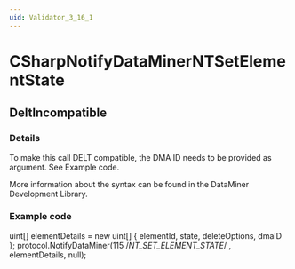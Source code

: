 ```yaml
---
uid: Validator_3_16_1
---
```


# CSharpNotifyDataMinerNTSetElementState

## DeltIncompatible

<!-- Description, Properties, ... sections are auto-generated. -->
<!-- REPLACE ME AUTO-GENERATION -->

### Details

To make this call DELT compatible, the DMA ID needs to be provided as argument.
See Example code.

More information about the syntax can be found in the DataMiner Development Library.

### Example code

uint[] elementDetails = new uint[] { elementId, state, deleteOptions, dmaID };
protocol.NotifyDataMiner(115 /*NT_SET_ELEMENT_STATE*/ , elementDetails, null);
